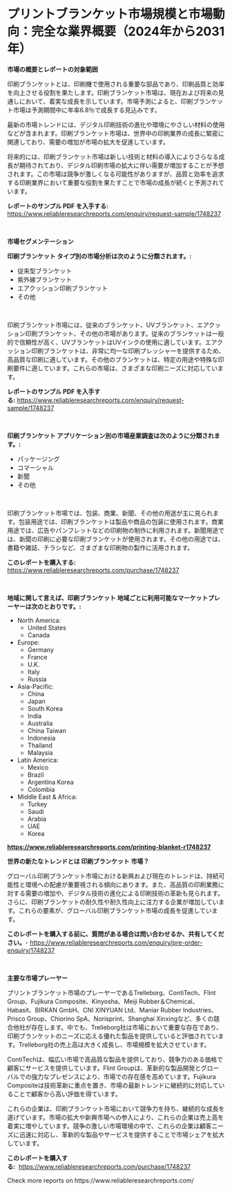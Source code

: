 <p><h1>プリントブランケット市場規模と市場動向：完全な業界概要（2024年から2031年）</h1></p><p><strong>市場の概要とレポートの対象範囲</strong></p>
<p><p>印刷ブランケットとは、印刷機で使用される重要な部品であり、印刷品質と効率を向上させる役割を果たします。印刷ブランケット市場は、現在および将来の見通しにおいて、着実な成長を示しています。市場予測によると、印刷ブランケット市場は予測期間中に年率6.8％で成長する見込みです。</p><p>最新の市場トレンドには、デジタル印刷技術の進化や環境にやさしい材料の使用などが含まれます。印刷ブランケット市場は、世界中の印刷業界の成長に緊密に関連しており、需要の増加が市場の拡大を促進しています。</p><p>将来的には、印刷ブランケット市場は新しい技術と材料の導入によりさらなる成長が期待されており、デジタル印刷市場の拡大に伴い需要が増加することが予想されます。この市場は競争が激しくなる可能性がありますが、品質と効率を追求する印刷業界において重要な役割を果たすことで市場の成長が続くと予測されています。</p></p>
<p><strong>レポートのサンプル PDF を入手する:</strong> <a href="https://www.reliableresearchreports.com/enquiry/request-sample/1748237">https://www.reliableresearchreports.com/enquiry/request-sample/1748237</a></p>
<p>&nbsp;</p>
<p><strong>市場セグメンテーション</strong></p>
<p><strong>印刷ブランケット タイプ別の市場分析は次のように分類されます。:</strong></p>
<p><ul><li>従来型ブランケット</li><li>紫外線ブランケット</li><li>エアクッション印刷ブランケット</li><li>その他</li></ul></p>
<p>&nbsp;</p>
<p><p>印刷ブランケット市場には、従来のブランケット、UVブランケット、エアクッション印刷ブランケット、その他の市場があります。従来のブランケットは一般的で信頼性が高く、UVブランケットはUVインクの使用に適しています。エアクッション印刷ブランケットは、非常に均一な印刷プレッシャーを提供するため、高品質な印刷に適しています。その他のブランケットは、特定の用途や特殊な印刷要件に適しています。これらの市場は、さまざまな印刷ニーズに対応しています。</p></p>
<p><strong>レポートのサンプル PDF を入手する:</strong>&nbsp;<a href="https://www.reliableresearchreports.com/enquiry/request-sample/1748237">https://www.reliableresearchreports.com/enquiry/request-sample/1748237</a></p>
<p>&nbsp;</p>
<p><strong> 印刷ブランケット アプリケーション別の市場産業調査は次のように分類されます。:</strong></p>
<p><ul><li>パッケージング</li><li>コマーシャル</li><li>新聞</li><li>その他</li></ul></p>
<p>&nbsp;</p>
<p><p>印刷ブランケット市場では、包装、商業、新聞、その他の用途が主に見られます。包装用途では、印刷ブランケットは製品や商品の包装に使用されます。商業用途では、広告やパンフレットなどの印刷物の制作に利用されます。新聞用途では、新聞の印刷に必要な印刷ブランケットが使用されます。その他の用途では、書籍や雑誌、チラシなど、さまざまな印刷物の製作に活用されます。</p></p>
<p><strong>このレポートを購入する:</strong>&nbsp; <a href="https://www.reliableresearchreports.com/purchase/1748237">https://www.reliableresearchreports.com/purchase/1748237</a></p>
<p>&nbsp;</p>
<p><strong>地域に関して言えば、印刷ブランケット 地域ごとに利用可能なマーケットプレーヤーは次のとおりです。:</strong></p>
<p><ul>
    <li>
        North America:
        <ul>
            <li>United States</li>
            <li>Canada</li>
        </ul>
    </li>
    <li>
        Europe:
        <ul>
            <li>Germany</li>
            <li>France</li>
            <li>U.K.</li>
            <li>Italy</li>
            <li>Russia</li>
        </ul>
    </li>
    <li>
        Asia-Pacific:
        <ul>
            <li>China</li>
            <li>Japan</li>
            <li>South Korea</li>
            <li>India</li>
            <li>Australia</li>
            <li>China Taiwan</li>
            <li>Indonesia</li>
            <li>Thailand</li>
            <li>Malaysia</li>
        </ul>
    </li>
    <li>
        Latin America:
        <ul>
            <li>Mexico</li>
            <li>Brazil</li>
            <li>Argentina Korea</li>
            <li>Colombia</li>
        </ul>
    </li>
    <li>
        Middle East & Africa:
        <ul>
            <li>Turkey</li>
            <li>Saudi</li>
            <li>Arabia</li>
            <li>UAE</li>
            <li>Korea</li>
        </ul>
    </li>
    </ul></p>
<p><strong><a href="https://www.reliableresearchreports.com/printing-blanket-r1748237">https://www.reliableresearchreports.com/printing-blanket-r1748237</a></strong>&nbsp;</p>
<p><strong>世界の新たなトレンドとは 印刷ブランケット 市場？</strong></p>
<p><p>グローバル印刷ブランケット市場における新興および現在のトレンドは、持続可能性と環境への配慮が重要視される傾向にあります。また、高品質の印刷業務に対する需要の増加や、デジタル技術の進化による印刷技術の革新も見られます。さらに、印刷ブランケットの耐久性や耐久性向上に注力する企業が増加しています。これらの要素が、グローバル印刷ブランケット市場の成長を促進しています。</p></p>
<p><strong>このレポートを購入する前に、質問がある場合は問い合わせるか、共有してください。</strong>- <a href="https://www.reliableresearchreports.com/enquiry/pre-order-enquiry/1748237">https://www.reliableresearchreports.com/enquiry/pre-order-enquiry/1748237</a></p>
<p>&nbsp;</p>
<p><strong>主要な市場プレーヤー</strong></p>
<p><p>プリントブランケット市場のプレーヤーであるTrelleborg、ContiTech、Flint Group、Fujikura Composite、Kinyosha、Meiji Rubber＆Chemical、Habasit、BIRKAN GmbH、CNI XINYUAN Ltd、Maniar Rubber Industries、Prisco Group、Chiorino SpA、Norisprint、Shanghai Xinxingなど、多くの競合他社が存在します。中でも、Trelleborg社は市場において重要な存在であり、印刷ブランケットのニーズに応える優れた製品を提供していると評価されています。Trelleborg社の売上高は大きく成長し、市場規模を拡大させています。</p><p>ContiTechは、幅広い市場で高品質な製品を提供しており、競争力のある価格で顧客にサービスを提供しています。Flint Groupは、革新的な製品開発とグローバルでの強力なプレゼンスにより、市場での存在感を高めています。Fujikura Compositeは技術革新に重点を置き、市場の最新トレンドに継続的に対応していることで顧客から高い評価を得ています。</p><p>これらの企業は、印刷ブランケット市場において競争力を持ち、継続的な成長を遂げています。市場の拡大や新興市場への参入により、これらの企業は売上高を着実に増やしています。競争の激しい市場環境の中で、これらの企業は顧客ニーズに迅速に対応し、革新的な製品やサービスを提供することで市場シェアを拡大しています。</p></p>
<p><strong>このレポートを購入する:</strong>&nbsp;&nbsp;<a href="https://www.reliableresearchreports.com/purchase/1748237">https://www.reliableresearchreports.com/purchase/1748237</a></p>
<p>Check more reports on https://www.reliableresearchreports.com/</p>